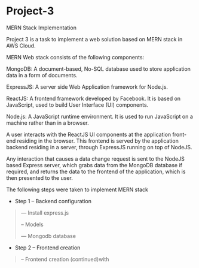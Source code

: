 # Project-3

MERN Stack Implementation

Project 3 is a task to implement a web solution based on MERN stack in AWS Cloud.

MERN Web stack consists of the following components:

MongoDB: A document-based, No-SQL database used to store application data in a form of documents.

ExpressJS: A server side Web Application framework for Node.js.

ReactJS: A frontend framework developed by Facebook. It is based on JavaScript, used to build User Interface (UI) components.

Node.js: A JavaScript runtime environment. It is used to run JavaScript on a machine rather than in a browser.

A user interacts with the ReactJS UI components at the application front-end residing in the browser. This frontend is served by the application backend residing in a server, through ExpressJS running on top of NodeJS.

Any interaction that causes a data change request is sent to the NodeJS based Express server, which grabs data from the MongoDB database if required, and returns the data to the frontend of the application, which is then presented to the user.

The following steps were taken to implement MERN stack

- Step 1 – Backend configuration
  
 >— Install express.js
>
 >– Models
>
 >— Mongodb database

- Step 2 – Frontend creation
  
 >– Frontend creation (continued)with
 >
